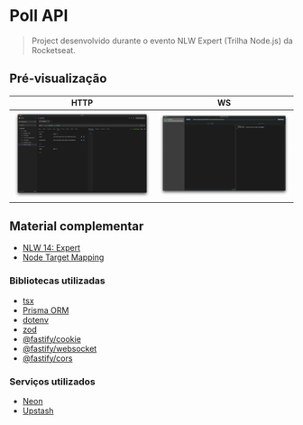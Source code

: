 # Poll API

> Project desenvolvido durante o evento NLW Expert (Trilha Node.js) da Rocketseat.

## Pré-visualização

| HTTP | WS |
| - | - |
| ![Screenshot Bruno](screenshot-bruno.png) | ![Screenshot WebSocket](screenshot-websocket.png) |

## Material complementar

- [NLW 14: Expert](https://efficient-sloth-d85.notion.site/NLW-14-Expert-9e11ff472de64b08a5f9e277a20c3ecc)
- [Node Target Mapping](https://github.com/microsoft/TypeScript/wiki/Node-Target-Mapping)

### Bibliotecas utilizadas

- [tsx](https://www.npmjs.com/package/tsx)
- [Prisma ORM](https://www.prisma.io/orm)
- [dotenv](https://www.npmjs.com/package/dotenv)
- [zod](https://www.npmjs.com/package/zod)
- [@fastify/cookie](https://www.npmjs.com/package/@fastify/cookie)
- [@fastify/websocket](https://www.npmjs.com/package/@fastify/websocket)
- [@fastify/cors](https://www.npmjs.com/package/@fastify/cors)

### Serviços utilizados

- [Neon](https://neon.tech/)
- [Upstash](https://upstash.com/)
